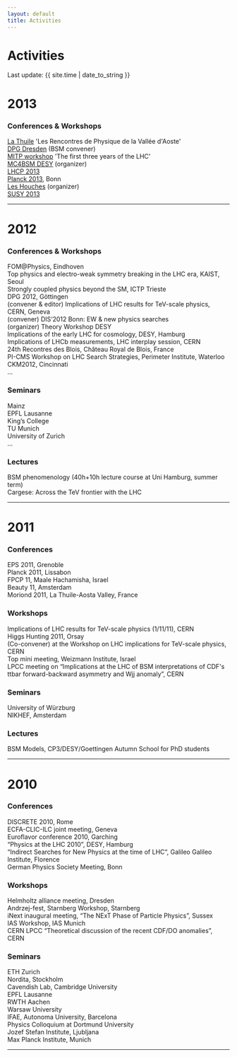 ```yaml
---
layout: default
title: Activities
---
```


# Activities

Last update: {{ site.time | date_to_string }}

# 2013

### Conferences & Workshops

[La Thuile](https://agenda.infn.it/conferenceDisplay.py?ovw=True&confId=5540) 'Les Rencontres de Physique de la Vallée d'Aoste'  
[DPG Dresden](http://dresden13.dpg-tagungen.de/index.html)  (BSM convener)   
[MITP workshop](https://indico.cern.ch/conferenceDisplay.py?ovw=True&confId=217732) 'The first three years of the LHC'    
[MC4BSM DESY](http://mc4bsm.desy.de) (organizer)  
[LHCP 2013](http://lhcp2013.ifae.es)  
[Planck 2013](https://indico.desy.de/internalPage.py?pageId=0&confId=7161), Bonn   
[Les Houches](http://phystev.in2p3.fr/working-groups) (organizer)   
[SUSY 2013](http://susy2013.ictp.it)  


---

# 2012

### Conferences & Workshops

FOM@Physics, Eindhoven   
Top physics and electro-weak symmetry breaking in the LHC era, KAIST, Seoul   
Strongly coupled physics beyond the SM, ICTP Trieste  
DPG 2012, Göttingen  
(convener & editor) Implications of LHC results for TeV-scale physics, CERN, Geneva  
(convener) DIS‘2012 Bonn: EW & new physics searches  
(organizer) Theory Workshop DESY  
Implications of the early LHC for cosmology, DESY, Hamburg  
Implications of LHCb measurements, LHC interplay session, CERN  
24th Recontres des Blois, Château Royal de Blois, France  
PI-CMS Workshop on LHC Search Strategies, Perimeter Institute, Waterloo  
CKM2012, Cincinnati   
...

### Seminars

Mainz  
EPFL Lausanne  
King’s College  
TU Munich   
University of Zurich  
...

### Lectures

BSM phenomenology (40h+10h lecture course at Uni Hamburg, summer term)  
Cargese: Across the TeV frontier with the LHC  

---

# 2011 
 
### Conferences

EPS 2011, Grenoble   
Planck 2011, Lissabon   
FPCP 11, Maale Hachamisha, Israel   
Beauty 11, Amsterdam   
Moriond 2011, La Thuile-Aosta Valley, France   

### Workshops

Implications of LHC results for TeV-scale physics (1/11/11), CERN   
Higgs Hunting 2011, Orsay   
(Co-convener) at the Workshop on LHC implications for TeV-scale physics, CERN   
Top mini meeting, Weizmann Institute, Israel   
LPCC meeting on “Implications at the LHC of BSM interpretations of CDF's ttbar forward-backward asymmetry and Wjj anomaly”, CERN   

### Seminars

University of Würzburg   
NIKHEF, Amsterdam   

### Lectures

BSM Models, CP3/DESY/Goettingen Autumn School for PhD students   

---

# 2010

### Conferences   

DISCRETE 2010, Rome   
ECFA-CLIC-ILC joint meeting, Geneva   
Euroflavor conference 2010, Garching   
“Physics at the LHC 2010”, DESY, Hamburg   
“Indirect Searches for New Physics at the time of LHC“, Galileo Galileo Institute, Florence   
German Physics Society Meeting, Bonn   

### Workshops

Helmholtz alliance meeting, Dresden   
Andrzej-fest, Starnberg Workshop, Starnberg   
iNext inaugural meeting, “The NExT Phase of Particle Physics”, Sussex   
IAS Workshop, IAS Munich   
CERN LPCC “Theoretical discussion of the recent CDF/DO anomalies”, CERN   

### Seminars

ETH Zurich   
Nordita, Stockholm   
Cavendish Lab, Cambridge University   
EPFL Lausanne   
RWTH Aachen   
Warsaw University   
IFAE, Autonoma University, Barcelona   
Physics Colloquium at Dortmund University      
Jozef Stefan Institute, Ljubljana   
Max Planck Institute, Munich   

---
